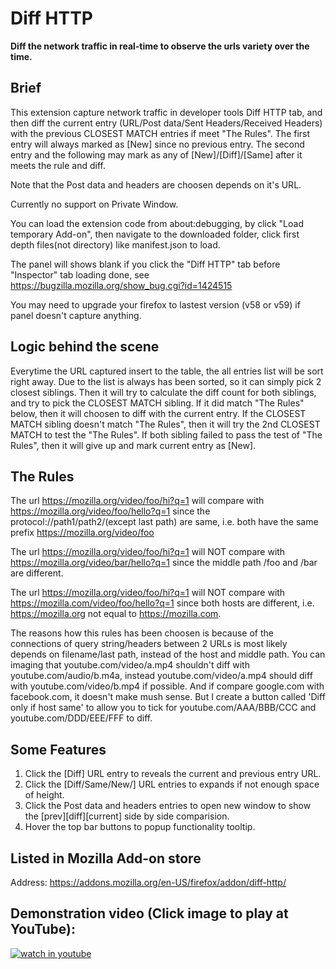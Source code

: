 # Diff HTTP

**Diff the network traffic in real-time to observe the urls variety over the time.**

## Brief ##

This extension capture network traffic in developer tools Diff HTTP tab, and then diff the current entry (URL/Post data/Sent Headers/Received Headers) with the previous CLOSEST MATCH entries if meet "The Rules". The first entry will always marked as [New] since no previous entry. The second entry and the following may mark as any of [New]/[Diff]/[Same] after it meets the rule and diff.

Note that the Post data and headers are choosen depends on it's URL.

Currently no support on Private Window.

You can load the extension code from about:debugging, by click "Load temporary Add-on", then navigate to the downloaded folder, click first depth files(not directory) like manifest.json to load.

The panel will shows blank if you click the "Diff HTTP" tab before "Inspector" tab loading done, see https://bugzilla.mozilla.org/show_bug.cgi?id=1424515

You may need to upgrade your firefox to lastest version (v58 or v59) if panel doesn't capture anything.

## Logic behind the scene ##

Everytime the URL captured insert to the table, the all entries list will be sort right away. Due to the list is always has been sorted, so it can simply pick 2 closest siblings. Then it will try to calculate the diff count for both siblings, and try to pick the CLOSEST MATCH sibling. If it did match "The Rules" below, then it will choosen to diff with the current entry. If the CLOSEST MATCH sibling doesn't match "The Rules", then it will try the 2nd CLOSEST MATCH to test the "The Rules". If both sibling failed to pass the test of "The Rules", then it will give up and mark current entry as [New].

## The Rules ##

The url https://mozilla.org/video/foo/hi?q=1 will compare with https://mozilla.org/video/foo/hello?q=1 since the protocol://path1/path2/(except last path) are same, i.e. both have the same prefix https://mozilla.org/video/foo

The url https://mozilla.org/video/foo/hi?q=1 will NOT compare with https://mozilla.org/video/bar/hello?q=1 since the middle path /foo and /bar are different.

The url https://mozilla.org/video/foo/hi?q=1 will NOT compare with https://mozilla.com/video/foo/hello?q=1 since both hosts are different, i.e. https://mozilla.org not equal to https://mozilla.com.

The reasons how this rules has been choosen is because of the connections of query string/headers between 2 URLs is most likely depends on filename/last path, instead of the host and middle path. You can imaging that youtube.com/video/a.mp4 shouldn't diff with youtube.com/audio/b.m4a, instead youtube.com/video/a.mp4 should diff with youtube.com/video/b.mp4 if possible. And if compare google.com with facebook.com, it doesn't make mush sense. But I create a button called 'Diff only if host same' to allow you to tick for youtube.com/AAA/BBB/CCC and youtube.com/DDD/EEE/FFF to diff.

## Some Features ##

1. Click the [Diff] URL entry to reveals the current and previous entry URL.
2. Click the [Diff/Same/New/] URL entries to expands if not enough space of height.
3. Click the Post data and headers entries to open new window to show the [prev][diff][current] side by side comparision.
4. Hover the top bar buttons to popup functionality tooltip.

## Listed in Mozilla Add-on store ##
Address: https://addons.mozilla.org/en-US/firefox/addon/diff-http/

## Demonstration video (Click image to play at YouTube): ##

[![watch in youtube](https://i.ytimg.com/vi/ZIeJ4uRhD5w/hqdefault.jpg)](https://www.youtube.com/watch?v=ZIeJ4uRhD5w "Diff HTTP")



